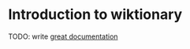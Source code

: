 # Introduction to wiktionary

TODO: write [great documentation](http://jacobian.org/writing/great-documentation/what-to-write/)
